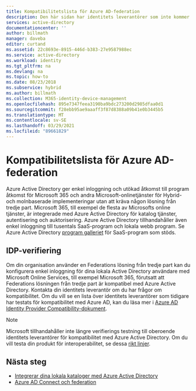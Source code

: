 ```yaml
---
title: Kompatibilitetslista för Azure AD-federation
description: Den här sidan har identitets leverantörer som inte kommer från Microsoft och som kan användas för att implementera enkel inloggning.
services: active-directory
documentationcenter: ''
author: billmath
manager: daveba
editor: curtand
ms.assetid: 22c8693e-8915-446d-b383-27e9587988ec
ms.service: active-directory
ms.workload: identity
ms.tgt_pltfrm: na
ms.devlang: na
ms.topic: how-to
ms.date: 08/23/2018
ms.subservice: hybrid
ms.author: billmath
ms.collection: M365-identity-device-management
ms.openlocfilehash: 895e7347feea3190ba9bdc273200d2985dfaa0d1
ms.sourcegitcommit: f28ebb95ae9aaaff3f87d8388a09b41e0b3445b5
ms.translationtype: MT
ms.contentlocale: sv-SE
ms.lasthandoff: 03/29/2021
ms.locfileid: "89661829"
---
```

# <a name="azure-ad-federation-compatibility-list"></a>Kompatibilitetslista för Azure AD-federation
Azure Active Directory ger enkel inloggning och utökad åtkomst till program åtkomst för Microsoft 365 och andra Microsoft-onlinetjänster för Hybrid-och molnbaserade implementeringar utan att kräva någon lösning från tredje part. Microsoft 365, till exempel de flesta av Microsofts online tjänster, är integrerade med Azure Active Directory för katalog tjänster, autentisering och auktorisering. Azure Active Directory tillhandahåller även enkel inloggning till tusentals SaaS-program och lokala webb program. Se Azure Active Directory [program galleriet](https://azuremarketplace.microsoft.com/marketplace/apps/category/azure-active-directory-apps) för SaaS-program som stöds. 

## <a name="idp-validation"></a>IDP-verifiering
Om din organisation använder en Federations lösning från tredje part kan du konfigurera enkel inloggning för dina lokala Active Directory användare med Microsoft Online Services, till exempel Microsoft 365, förutsatt att Federations lösningen från tredje part är kompatibel med Azure Active Directory.  Kontakta din identitets leverantör om du har frågor om kompatibilitet.  Om du vill se en lista över identitets leverantörer som tidigare har testats för kompatibilitet med Azure AD, kan du läsa mer i [Azure AD Identity Provider Compatibility-dokument](https://www.microsoft.com/download/details.aspx?id=56843). 

>[!NOTE]
>Microsoft tillhandahåller inte längre verifierings testning till oberoende identitets leverantörer för kompatibilitet med Azure Active Directory. Om du vill testa din produkt för interoperabilitet, se dessa [rikt linjer](https://www.microsoft.com/download/details.aspx?id=56843). 

## <a name="next-steps"></a>Nästa steg

- [Integrerar dina lokala kataloger med Azure Active Directory](whatis-hybrid-identity.md)
- [Azure AD Connect och federation](how-to-connect-fed-whatis.md)
